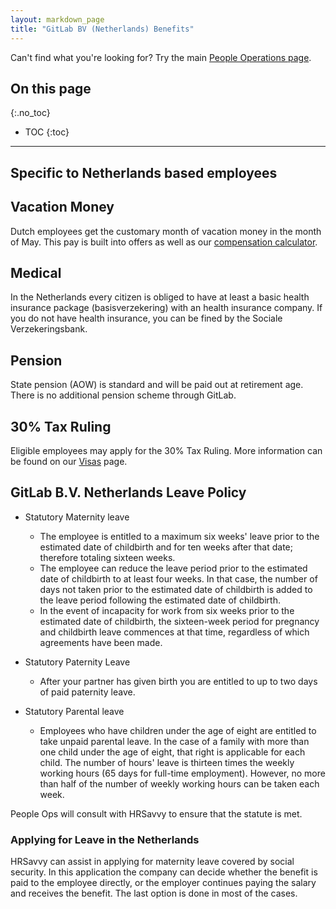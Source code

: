 ```yaml
---
layout: markdown_page
title: "GitLab BV (Netherlands) Benefits"
---
```


Can't find what you're looking for? Try the main [People Operations page](/handbook/people-operations).

## On this page
{:.no_toc}

- TOC
{:toc}

----

## Specific to Netherlands based employees

## Vacation Money

Dutch employees get the customary month of vacation money in the month of May. This pay is built into offers as well as our [compensation calculator](/handbook/people-operations/global-compensation/#compensation-calculator).

## Medical

In the Netherlands every citizen is obliged to have at least a basic health insurance package (basisverzekering) with an health insurance company. If you do not have health insurance, you can be fined by the Sociale Verzekeringsbank.

## Pension

State pension (AOW) is standard and will be paid out at retirement age. There is no additional pension scheme through GitLab.

## 30% Tax Ruling

Eligible employees may apply for the 30% Tax Ruling. More information can be found on our [Visas](/handbook/people-operations/visas/#30-ruling-in-the-netherlands ) page.

## GitLab B.V. Netherlands Leave Policy

* Statutory Maternity leave
  - The employee is entitled to a maximum six weeks' leave prior to the estimated date of childbirth and for ten weeks after that date; therefore totaling sixteen weeks.
  - The employee can reduce the leave period prior to the estimated date of childbirth to at least four weeks. In that case, the number of days not taken prior to the estimated date of childbirth is added to the leave period following the estimated date of childbirth.
  - In the event of incapacity for work from six weeks prior to the estimated date of childbirth, the sixteen-week period for pregnancy and childbirth leave commences at that time, regardless of which agreements have been made.

* Statutory Paternity Leave
  - After your partner has given birth you are entitled to up to two days of paid paternity leave.

* Statutory Parental leave
  - Employees who have children under the age of eight are entitled to take unpaid parental leave. In the case of a family with more than one child under the age of eight, that right is applicable for each child. The number of hours' leave is thirteen times the weekly working hours (65 days for full-time employment). However, no more than half of the number of weekly working hours can be taken each week.

People Ops will consult with HRSavvy to ensure that the statute is met.

### Applying for Leave in the Netherlands

HRSavvy can assist in applying for maternity leave covered by social security. In this application the company can decide whether the benefit is paid to the employee directly, or the employer continues paying the salary and receives the benefit. The last option is done in most of the cases.
